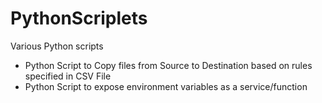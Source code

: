 PythonScriplets
===============

Various Python scripts 
- Python Script to Copy files from Source to Destination based on rules specified in CSV File
- Python Script to expose environment variables as a service/function
